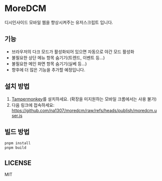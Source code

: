 # MoreDCM
디시인사이드 모바일 웹을 향상시켜주는 유저스크립트 입니다.

## 기능
* 브라우저의 다크 모드가 활성화되어 있으면 자동으로 야간 모드 활성화
* 불필요한 상단 메뉴 항목 숨기기(트렌드, 이벤트 등...)
* 불필요한 메인 화면 항목 숨기기(실베 등...)
* 향후에 더 많은 기능을 추가할 예정입니다.

## 설치 방법
1. [Tampermonkey](https://www.tampermonkey.net/)를 설치하세요. (확장을 미지원하는 모바일 크롬에서는 사용 불가)
2. 다음 링크에 접속하세요: https://github.com/na1307/moredcm/raw/refs/heads/publish/moredcm.user.js

## 빌드 방법
```bash
pnpm install
pnpm build
```

## LICENSE
MIT
